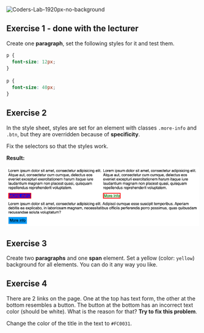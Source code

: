 ![Coders-Lab-1920px-no-background](https://user-images.githubusercontent.com/30623667/104709394-2cabee80-571f-11eb-9518-ea6a794e558e.png)


## Exercise 1 - done with the lecturer

Create one **paragraph**, set the following styles for it and test them.

```css
p {
  font-size: 12px;
}

p {
  font-size: 40px;
}
```


## Exercise 2

In the style sheet, styles are set for an element with classes `.more-info` and `.btn`, but they are overridden because of **specificity**.

Fix the selectors so that the styles work.

**Result:**

![Exercise01](images/task01.png)


## Exercise 3

Create two **paragraphs** and one **span** element. Set a yellow (color: ```yellow```) background for all elements. You can do it any way you like.


## Exercise 4

There are 2 links on the page. One at the top has text form, the other at the bottom resembles a button. The button at the bottom has an incorrect text color (should be white). What is the reason for that? **Try to fix this problem**.

Change the color of the title in the text to `#FC0031`.
